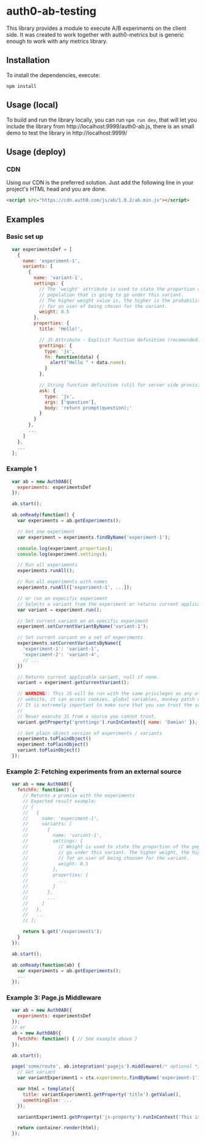 # auth0-ab-testing

This library provides a module to execute A/B experiments on the client side. It was created to work together with auth0-metrics but is
generic enough to work with any metrics library.

## Installation

To install the dependencies, execute:

`npm install`


## Usage (local)

To build and run the library locally, you can run
`npm run dev`, that will let you include the library from http://localhost:9999/auth0-ab.js, there is an small demo to test the library in http://localhost:9999/

## Usage (deploy)

### CDN

Using our CDN is the preferred solution. Just add the following line in your project's HTML head and you are done.

```html
<script src="https://cdn.auth0.com/js/ab/1.0.2/ab.min.js"></script>
```

## Examples

### Basic set up

```javascript
  var experimentsDef = [
    {
      name: 'experiment-1',
      variants: [
        {
          name: 'variant-1',
          settings: {
            // The 'weight' attribute is used to state the proportion of the
            // population that is going to go under this variant.
            // The higher weight value is, the higher is the probability
            // for an user of being chosen for the variant.
            weight: 0.5
          },
          properties: {
            title: 'Hello!',

            // JS Attribute - Explicit function definition (recomended)
            grettings: {
              type: 'js',
              fn: function(data) {
                alert("Hello " + data.name);
              }
            },

            // String function definition (util for server side provisioning)
            ask: {
              type: 'js',
              args: ['question'],
              body: 'return prompt(question);'
            }
          }
        },
        ...
      ]
    },
    ...
  ];
```

### Example 1

```javascript
  var ab = new Auth0AB({
    experiments: experimentsDef
  });

  ab.start();

  ab.onReady(function() {
    var experiments = ab.getExperiments();

    // Get one experiment
    var experiment = experiments.findByName('experiment-1');

    console.log(experiment.properties);
    console.log(experiment.settings);

    // Run all experiments
    experiments.runAll();

    // Run all experiments with names
    experiments.runAll(['experiment-1', ...]);

    // or run an expecific experiment
    // Selects a variant from the experiment or returns current applicable variant (if any)
    var variant = experiment.run();

    // Set current variant on an specific experiment
    experiment.setCurrentVariantByName('variant-1');

    // Set current variant on a set of experiments
    experiments.setCurrentVariantsByName({
      'experiment-1': 'variant-1',
      'experiment-2': 'variant-4',
      // ...
    })

    // Returns current applicable variant, null if none.
    variant = experiment.getCurrentVariant();

    // WARNING!: This JS will be run with the same privileges as any other JS in your
    // website, it can access cookies, global variables, monkey patch code, etc.
    // It is extremely important to make sure that you can trust the source of it
    //
    // Never execute JS from a source you cannot trust.
    variant.getProperty('grettings').runInContext({ name: 'Damian' });

    // Get plain object version of experiments / variants
    experiments.toPlainObject()
    experiment.toPlainObject()
    variant.toPlainObject()
  });
```

### Example 2: Fetching experiments from an external source

```javascript
  var ab = new Auth0AB({
    fetchFn: function() {
      // Returns a promise with the experiments
      // Expected result example:
      // [
      //   {
      //     name: 'experiment-1',
      //     variants: [
      //       {
      //         name: 'variant-1',
      //         settings: {
      //           // Weight is used to state the proportion of the population that is going to
      //           // go under this variant. The higher weight, the higher is the probability
      //           // for an user of being choosen for the variant.
      //           weight: 0.5
      //         },
      //         properties: {
      //           ...
      //         }
      //       },
      //       ...
      //     ]
      //   },
      //   ...
      // ];

      return $.get('/experiments');
    }
  });

  ab.start();

  ab.onReady(function(ab) {
    var experiments = ab.getExperiments();
    ...
  });
```

### Example 3: Page.js Middleware

```javascript
  var ab = new Auth0AB({
    experiments: experimentsDef
  });
  // or
  ab = new Auth0AB({
    fetchFn: function() { // See example above }
  });

  ab.start();

  page('some/route', ab.integration('pagejs').middleware(/* optional */['experiment-1']), function(ctx, next) {
    // Get variant
    var variantExperiment1 = ctx.experiments.findByName('experiment-1').getCurrentVariant();

    var html = template({
      title: variantExperiment1.getProperty('title').getValue(),
      somethingElse: ...
    });

    variantExperiment1.getProperty('js-property').runInContext('This is an argument!');

    return container.render(html);
  });
```
